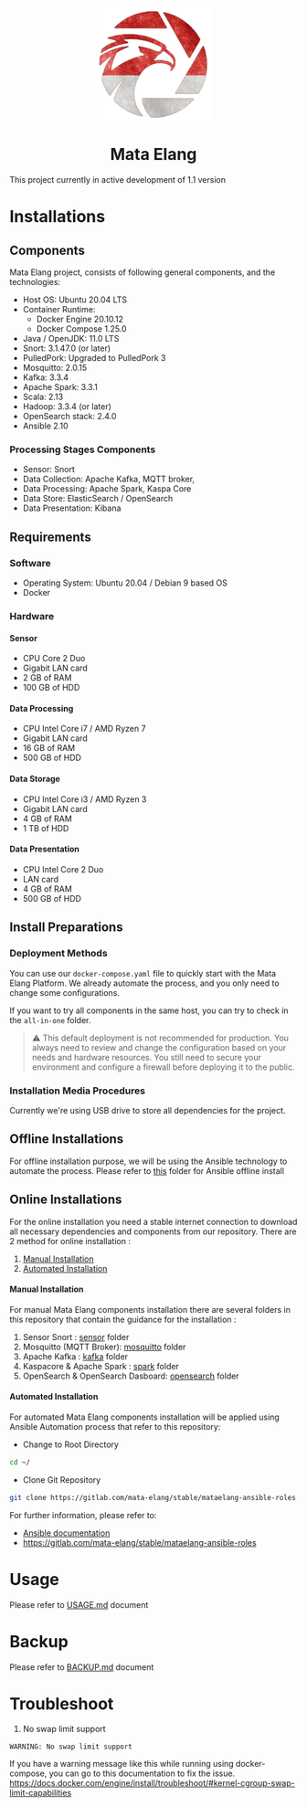 
<div align="center">
  <img src=".images/mata-elang-stable-logo.png" alt="logo" width="200">
  <h1>Mata Elang</h1>
</div>

This project currently in active development of 1.1 version
# Installations
## Components
Mata Elang project, consists of following general components, and the technologies:
- Host OS: Ubuntu 20.04 LTS
- Container Runtime: 
	- Docker Engine 20.10.12
	- Docker Compose 1.25.0
- Java / OpenJDK: 11.0 LTS
- Snort: 3.1.47.0 (or later)
- PulledPork: Upgraded to PulledPork 3
- Mosquitto: 2.0.15
- Kafka: 3.3.4
- Apache Spark: 3.3.1
- Scala: 2.13
- Hadoop: 3.3.4 (or later)
- OpenSearch stack: 2.4.0
- Ansible 2.10

### Processing Stages Components
- Sensor: Snort
- Data Collection: Apache Kafka, MQTT broker, 
- Data Processing: Apache Spark, Kaspa Core
- Data Store: ElasticSearch / OpenSearch
- Data Presentation: Kibana

## Requirements
### Software
- Operating System: Ubuntu 20.04 / Debian 9 based OS
- Docker
### Hardware
#### Sensor
- CPU Core 2 Duo
- Gigabit LAN card
- 2 GB of RAM
- 100 GB of HDD

#### Data Processing
- CPU Intel Core i7 / AMD Ryzen 7
- Gigabit LAN card
- 16 GB of RAM
- 500 GB of HDD
#### Data Storage
- CPU Intel Core i3 / AMD Ryzen 3
- Gigabit LAN card
- 4 GB of RAM
- 1 TB of HDD
#### Data Presentation
- CPU Intel Core 2 Duo
- LAN card
- 4 GB of RAM
- 500 GB of HDD
## Install Preparations

### Deployment Methods
You can use our `docker-compose.yaml` file to quickly start with the Mata Elang Platform. We already automate the process, and you only need to change some configurations. 

If you want to try all components in the same host, you can try to check in the `all-in-one` folder.

> :warning: This default deployment is not recommended for production. You always need to review and change the configuration based on your needs and hardware resources. You still need to secure your environment and configure a firewall before deploying it to the public.

### Installation Media Procedures
Currently we're using USB drive to store all dependencies for the project.
## Offline Installations
For offline installation purpose, we will be using the Ansible technology to automate the process.
Please refer to [this](me-ansible-playbook/README.md) folder for Ansible offline install
## Online Installations
For the online installation you need a stable internet connection to download all necessary dependencies and components from our repository.
There are 2 method for online installation :
1. [Manual Installation](#manual-installation)
2. [Automated Installation](#automated-installation)

#### Manual Installation
For manual Mata Elang components installation there are several folders in this repository that contain the guidance for the installation :

1. Sensor Snort : [sensor](sensor-snort/README.md) folder
2. Mosquitto (MQTT Broker): [mosquitto](mosquitto/README.md) folder
3. Apache Kafka : [kafka](kafka/README.md) folder
4. Kaspacore & Apache Spark : [spark](spark/README.md) folder
5. OpenSearch & OpenSearch Dasboard: [opensearch](opensearch/README.md) folder

#### Automated Installation
For automated Mata Elang components installation will be applied using Ansible Automation process that refer to this repository:

- Change to Root Directory
```bash
cd ~/
```

- Clone Git Repository
```bash
git clone https://gitlab.com/mata-elang/stable/mataelang-ansible-roles.git
```

For further information, please refer to: 
- [Ansible documentation](me-ansible-playbook/README.md)
- https://gitlab.com/mata-elang/stable/mataelang-ansible-roles

# Usage
Please refer to [USAGE.md](USAGE.md) document

# Backup
Please refer to [BACKUP.md](BACKUP.md) document

# Troubleshoot

1. No swap limit support
  ```
  WARNING: No swap limit support
  ```
  If you have a warning message like this while running using docker-compose, you can go to this documentation to fix the issue.
  https://docs.docker.com/engine/install/troubleshoot/#kernel-cgroup-swap-limit-capabilities
